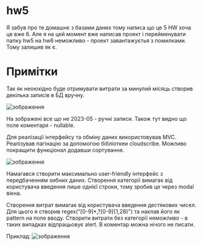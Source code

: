 # hw5
Я забув про те домашнє з базами даних тому написа що це 5 HW хоча це вже 6. Але я на цей момент вже написав проект і перейменувати папку hw5 на hw6 неможливо - проект завантажуєтья з помилками.
Тому залишив як є.

# Примітки
Так як неоюхідно буде отримувати витрати за минулий місяць створив декілька записів в БД вручну.

![зображення](https://github.com/MarkPonomarenko/hw5/assets/85517476/b34991e6-e4d3-4ac5-a77e-22cb22f05da0)

На зображені все що не 2023-05 - ручні записи. Також тут видно що поле коментаря - nullable.

Для реалізації інтерфейсу та обміну даних використовував MVC. Реалізував пагінацію за допомогою бібліоткеи cloudscribe.
Можливо покращити функціонал додавши сортування.

![зображення](https://github.com/MarkPonomarenko/hw5/assets/85517476/a7421237-26b8-4693-a882-ed9846665987)

Намагався створити максимально user-friendly інтерфейс з передбаченням хибних даних.
Створення категорії вимагає від користувача введення лише однієї строки, тому зробив це через modal вікна.

Створення витрат вимагає від користувача введення дестякових чисел. Для цього я створив regex("[0-9]*,?[0-9]{1,28}") та наклав його як pattern на поле вводу.
Створити витрати без категорії неможливо - в таких випадках відпрацьовує alert. В коментар можна нічого не писати.

Приклад:
![зображення](https://github.com/MarkPonomarenko/hw5/assets/85517476/111dc239-b631-49e2-809d-747f0d017267)

